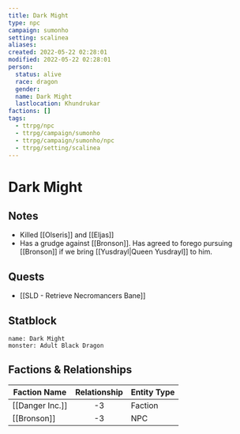 ```yaml
---
title: Dark Might
type: npc
campaign: sumonho
setting: scalinea
aliases: 
created: 2022-05-22 02:28:01
modified: 2022-05-22 02:28:01
person:
  status: alive
  race: dragon
  gender: 
  name: Dark Might
  lastlocation: Khundrukar
factions: []
tags:
  - ttrpg/npc
  - ttrpg/campaign/sumonho
  - ttrpg/campaign/sumonho/npc
  - ttrpg/setting/scalinea
---
```


# Dark Might

## Notes

- Killed [[Olseris]] and [[Eljas]]
- Has a grudge against [[Bronson]]. Has agreed to forego pursuing [[Bronson]] if we bring [[Yusdrayl|Queen Yusdrayl]] to him.

## Quests

- [[SLD - Retrieve Necromancers Bane]]

## Statblock

```statblock
name: Dark Might
monster: Adult Black Dragon
```


## Factions & Relationships
| Faction Name    | Relationship | Entity Type |
| --------------- |:------------:| ----------- |
| [[Danger Inc.]] |      -3      | Faction     |
| [[Bronson]]     |      -3      | NPC            |



